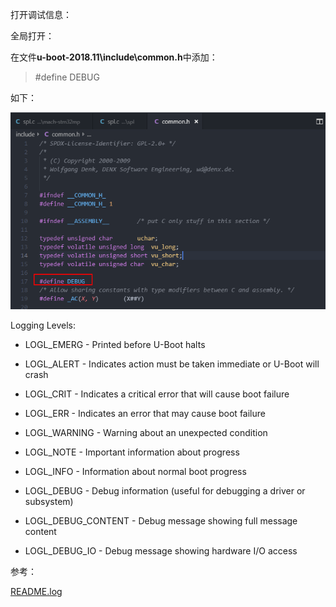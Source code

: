 打开调试信息：

全局打开：

在文件**u-boot-2018.11\include\common.h**中添加：

> #define DEBUG

如下：

![](img/open_debug.png)



Logging Levels:

* LOGL_EMERG	- Printed before U-Boot halts

* LOGL_ALERT	- Indicates action must be taken immediate or U-Boot will crash
* LOGL_CRIT	- Indicates a critical error that will cause boot failure
* LOGL_ERR	- Indicates an error that may cause boot failure
* LOGL_WARNING	- Warning about an unexpected condition
* LOGL_NOTE	- Important information about progress
* LOGL_INFO	- Information about normal boot progress
* LOGL_DEBUG	- Debug information (useful for debugging a driver or subsystem)
* LOGL_DEBUG_CONTENT	- Debug message showing full message content
* LOGL_DEBUG_IO	- Debug message showing hardware I/O access







参考：

[README.log](https://github.com/u-boot/u-boot/blob/master/doc/README.log)